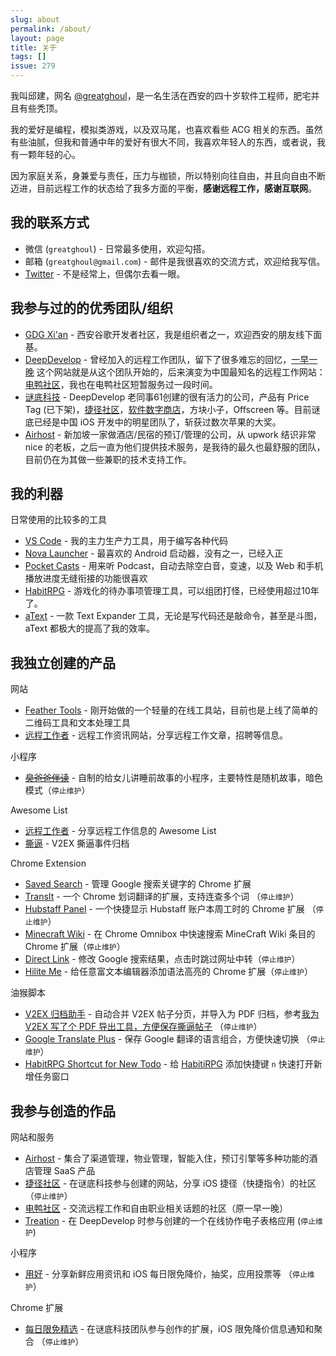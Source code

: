 ```yaml
---
slug: about
permalink: /about/
layout: page
title: 关于
tags: []
issue: 279
---
```


我叫邱建，网名 [@greatghoul](https://github.com/greatghoul)，是一名生活在西安的四十岁软件工程师，肥宅并且有些秃顶。

我的爱好是编程，模拟类游戏，以及双马尾，也喜欢看些 ACG 相关的东西。虽然有些油腻，但我和普通中年的爱好有很大不同，我喜欢年轻人的东西，或者说，我有一颗年轻的心。

因为家庭关系，身兼爱与责任，压力与枷锁，所以特别向往自由，并且向自由不断迈进，目前远程工作的状态给了我多方面的平衡，**感谢远程工作，感谢互联网**。

## 我的联系方式

* 微信 (`greatghoul`) - 日常最多使用，欢迎勾搭。
* 邮箱 (`greatghoul@gmail.com`) - 邮件是我很喜欢的交流方式，欢迎给我写信。
* [Twitter](https://twitter.com/greatghoul) - 不是经常上，但偶尔去看一眼。

## 我参与过的的优秀团队/组织

- [GDG Xi'an](http://gdgxian.org) - 西安谷歌开发者社区，我是组织者之一，欢迎西安的朋友线下面基。
- [DeepDevelop](http://deepdevelop.com/) - 曾经加入的远程工作团队，留下了很多难忘的回忆，[一早一晚](https://yizaoyiwan.com/) 这个网站就是从这个团队开始的，后来演变为中国最知名的远程工作网站：[电鸭社区](https://eleduck.com/)，我也在电鸭社区短暂服务过一段时间。
- [谜底科技](http://www.miidii.tech/) - DeepDevelop 老同事61创建的很有活力的公司，产品有 Price Tag (已下架)，[捷径社区](http://sharecuts.cn)，[软件数字商店](https://h5.youzan.com/v2/showcase/homepage?alias=XqLRcsuYN3)，方块小子，Offscreen 等。目前谜底已经是中国 iOS 开发中的明星团队了，斩获过数次苹果的大奖。
- [Airhost](https://cloud.airhost.co/) - 新加坡一家做酒店/民宿的预订/管理的公司，从 upwork 结识非常 nice 的老板，之后一直为他们提供技术服务，是我待的最久也最舒服的团队，目前仍在为其做一些兼职的技术支持工作。

## 我的利器

日常使用的比较多的工具

- [VS Code](https://code.visualstudio.com/) - 我的主力生产力工具，用于编写各种代码
- [Nova Launcher](http://novalauncher.com/) - 最喜欢的 Android 启动器，没有之一，已经入正
- [Pocket Casts](https://www.pocketcasts.com/) - 用来听 Podcast，自动去除空白音，变速，以及 Web 
  和手机播放进度无缝衔接的功能很喜欢
- [HabitRPG](https://habitica.com/) - 游戏化的待办事项管理工具，可以组团打怪，已经使用超过10年了。
- [aText](https://www.trankynam.com/atext/) - 一款 Text Expander 工具，无论是写代码还是敲命令，甚至是斗图，aText 都极大的提高了我的效率。

## 我独立创建的产品

网站

- [Feather Tools](https://feathertools.top/) - 刚开始做的一个轻量的在线工具站，目前也是上线了简单的二维码工具和文本处理工具
- [远程工作者](https://remote-info.cn/) - 远程工作资讯网站，分享远程工作文章，招聘等信息。

小程序

- [~~臭爸爸伴读~~](https://www.eqiday.cn/77285.html) - 自制的给女儿讲睡前故事的小程序，主要特性是随机故事，暗色模式（`停止维护`）

Awesome List

- [远程工作者](https://github.com/greatghoul/remote-working) - 分享远程工作信息的 Awesome List
- [撕逼](https://github.com/greatghoul/sibi) - V2EX 撕逼事件归档

Chrome Extension

- [Saved Search](https://github.com/greatghoul/saved-search) - 管理 Google 搜索关键字的 Chrome 扩展
- [TransIt](http://gdgxian.org/crx-transit/) - 一个 Chrome 划词翻译的扩展，支持连查多个词 （`停止维护`）
- [Hubstaff Panel](https://chrome.google.com/webstore/detail/adfckgelfokkfhhmofjokjopmaelmebl/publish-accepted?authuser=0&hl=en-US) - 一个快捷显示 Hubstaff 账户本周工时的 Chrome 扩展 （`停止维护`）
- [Minecraft Wiki](https://github.com/greatghoul/minecraft-wiki) - 在 Chrome Omnibox 中快速搜索 MineCraft Wiki 条目的 Chrome 扩展（`停止维护`）
- [Direct Link](https://github.com/GDG-Xian/crx-direct-link) - 修改 Google 搜索结果，点击时跳过网址中转（`停止维护`）
- [Hilite Me](https://github.com/GDG-Xian/crx-hiliteme) - 给任意富文本编辑器添加语法高亮的 Chrome 扩展（`停止维护`）

油猴脚本

- [V2EX 归档助手](https://github.com/greatghoul/sibi/raw/master/tools/save-v2ex.user.js) - 自动合并 V2EX 帖子分页，并导入为 PDF 归档，参考[我为 V2EX 写了个 PDF 导出工具，方便保存撕逼帖子](https://github.com/greatghoul/profile/issues/17) （`停止维护`）
- [Google Translate Plus](https://openuserjs.org/scripts/greatghoul/Google_Translate_Plus) - 保存 Google 翻译的语言组合，方便快速切换 （`停止维护`）
- [HabitRPG Shortcut for New Todo](https://openuserjs.org/scripts/greatghoul/HabitRPG_Shortcut_for_New_Todo) - 给 [HabitiRPG](http://habitica.com) 添加快捷键 `n` 快速打开新增任务窗口


## 我参与创造的作品

网站和服务

- [Airhost](https://airhost.sg/) - 集合了渠道管理，物业管理，智能入住，预订引擎等多种功能的酒店管理 SaaS 产品
- [捷径社区](https://sharecuts.cn/) - 在谜底科技参与创建的网站，分享 iOS 捷径（快捷指令）的社区  （`停止维护`）
- [电鸭社区](https://eleduck.com/) - 交流远程工作和自由职业相关话题的社区（原一早一晚） 
- [Treation](https://web.archive.org/web/20210619020936/https://treation.com/) - 在 DeepDevelop 时参与创建的一个在线协作电子表格应用 (`停止维护`) 

小程序

- [用好](https://minapp.com/miniapp/8386/) - 分享新鲜应用资讯和 iOS 每日限免降价，抽奖，应用投票等 （`停止维护`）

Chrome 扩展

- [每日限免精选](https://chrome.google.com/webstore/detail/%E6%AF%8F%E6%97%A5%E9%99%90%E5%85%8D%E7%B2%BE%E9%80%89/neambpcjkehpbfgkipkcaigkndfllgbh) - 在谜底科技团队参与创作的扩展，iOS 限免降价信息通知和聚合 （`停止维护`）


